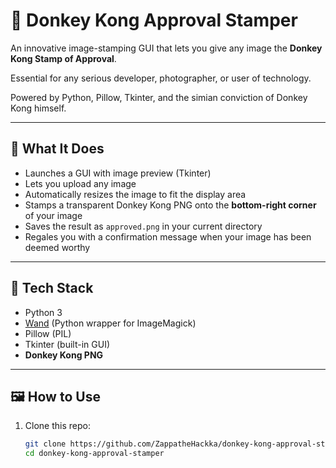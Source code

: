 # 🦍 Donkey Kong Approval Stamper

An innovative image-stamping GUI that lets you give any image the **Donkey Kong Stamp of Approval**. 

Essential for any serious developer, photographer, or user of technology.

Powered by Python, Pillow, Tkinter, and the simian conviction of Donkey Kong himself.

---

## 🎨 What It Does

- Launches a GUI with image preview (Tkinter)
- Lets you upload any image
- Automatically resizes the image to fit the display area
- Stamps a transparent Donkey Kong PNG onto the **bottom-right corner** of your image
- Saves the result as `approved.png` in your current directory
- Regales you with a confirmation message when your image has been deemed worthy

---

## 🧪 Tech Stack

- Python 3
- [Wand](https://docs.wand-py.org/) (Python wrapper for ImageMagick)
- Pillow (PIL)
- Tkinter (built-in GUI)
- **Donkey Kong PNG**

---

## 🖼️ How to Use

1. Clone this repo:
   ```bash
   git clone https://github.com/ZappatheHackka/donkey-kong-approval-stamper.git
   cd donkey-kong-approval-stamper
